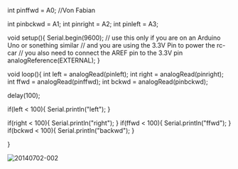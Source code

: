 int pinffwd = A0;
//Von Fabian

int pinbckwd = A1;
int pinright = A2;
int pinleft = A3;
 
void setup(){
  Serial.begin(9600);
  // use this only if you are on an Arduino Uno or sonething similar
  // and you are using the 3.3V Pin to power the rc-car
  // you also need to connect the AREF pin to the 3.3V pin
  analogReference(EXTERNAL);
}
 
void loop(){
  int left = analogRead(pinleft);
  int right = analogRead(pinright);
  int ffwd = analogRead(pinffwd);
  int bckwd = analogRead(pinbckwd);
 
  delay(100);
 
  if(left < 100){
    Serial.println("left");
  }
 
  if(right < 100){
    Serial.println("right");
  }
  if(ffwd < 100){
    Serial.println("ffwd");
  }
  if(bckwd < 100){
    Serial.println("backwd");
  }
 
}


![20140702-002](https://cloud.githubusercontent.com/assets/7230814/4355911/c106816e-4252-11e4-8c4c-2ae9ec2514a8.jpeg)

